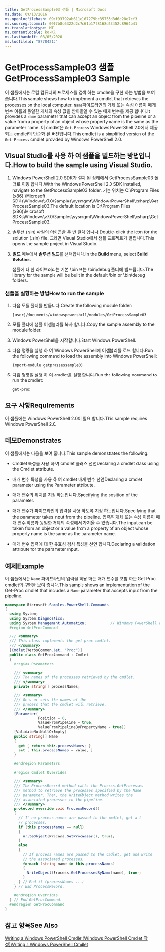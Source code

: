 ```yaml
---
title: GetProcessSample03 샘플 | Microsoft Docs
ms.date: 09/13/2016
ms.openlocfilehash: 09df93792ab611e167279bc35755d8d6c28e7cf3
ms.sourcegitcommit: 0907b8c6322d2c7c61b17f8168d53452c8964b41
ms.translationtype: MT
ms.contentlocale: ko-KR
ms.lasthandoff: 08/05/2020
ms.locfileid: "87784217"
---
```

# <a name="getprocesssample03-sample"></a><span data-ttu-id="cc210-102">GetProcessSample03 샘플</span><span class="sxs-lookup"><span data-stu-id="cc210-102">GetProcessSample03 Sample</span></span>

<span data-ttu-id="cc210-103">이 샘플에서는 로컬 컴퓨터의 프로세스를 검색 하는 cmdlet을 구현 하는 방법을 보여 줍니다.</span><span class="sxs-lookup"><span data-stu-id="cc210-103">This sample shows how to implement a cmdlet that retrieves the processes on the local computer.</span></span> <span data-ttu-id="cc210-104">`Name`파이프라인의 개체 또는 속성 이름이 매개 변수 이름과 동일한 개체의 속성 값을 받아들일 수 있는 매개 변수를 제공 합니다.</span><span class="sxs-lookup"><span data-stu-id="cc210-104">It provides a `Name` parameter that can accept an object from the pipeline or a value from a property of an object whose property name is the same as the parameter name.</span></span> <span data-ttu-id="cc210-105">이 cmdlet은 `Get-Process` Windows PowerShell 2.0에서 제공 되는 cmdlet의 단순화 된 버전입니다.</span><span class="sxs-lookup"><span data-stu-id="cc210-105">This cmdlet is a simplified version of the `Get-Process` cmdlet provided by Windows PowerShell 2.0.</span></span>

## <a name="how-to-build-the-sample-using-visual-studio"></a><span data-ttu-id="cc210-106">Visual Studio를 사용 하 여 샘플을 빌드하는 방법입니다.</span><span class="sxs-lookup"><span data-stu-id="cc210-106">How to build the sample using Visual Studio.</span></span>

1. <span data-ttu-id="cc210-107">Windows PowerShell 2.0 SDK가 설치 된 상태에서 GetProcessSample03 폴더로 이동 합니다.</span><span class="sxs-lookup"><span data-stu-id="cc210-107">With the Windows PowerShell 2.0 SDK installed, navigate to the GetProcessSample03 folder.</span></span> <span data-ttu-id="cc210-108">기본 위치는 C:\Program Files (x86) \Microsoft SDKs\Windows\v7.0\Samples\sysmgmt\WindowsPowerShell\csharp\GetProcessSample03.</span><span class="sxs-lookup"><span data-stu-id="cc210-108">The default location is C:\Program Files (x86)\Microsoft SDKs\Windows\v7.0\Samples\sysmgmt\WindowsPowerShell\csharp\GetProcessSample03.</span></span>

2. <span data-ttu-id="cc210-109">솔루션 (.sln) 파일의 아이콘을 두 번 클릭 합니다.</span><span class="sxs-lookup"><span data-stu-id="cc210-109">Double-click the icon for the solution (.sln) file.</span></span> <span data-ttu-id="cc210-110">그러면 Visual Studio에서 샘플 프로젝트가 열립니다.</span><span class="sxs-lookup"><span data-stu-id="cc210-110">This opens the sample project in Visual Studio.</span></span>

3. <span data-ttu-id="cc210-111">**빌드** 메뉴에서 **솔루션 빌드**를 선택합니다.</span><span class="sxs-lookup"><span data-stu-id="cc210-111">In the **Build** menu, select **Build Solution**.</span></span>

    <span data-ttu-id="cc210-112">샘플에 대 한 라이브러리는 기본 \bin 또는 \bin\debug 폴더에 빌드됩니다.</span><span class="sxs-lookup"><span data-stu-id="cc210-112">The library for the sample will be built in the default \bin or \bin\debug folders.</span></span>

### <a name="how-to-run-the-sample"></a><span data-ttu-id="cc210-113">샘플을 실행하는 방법</span><span class="sxs-lookup"><span data-stu-id="cc210-113">How to run the sample</span></span>

1. <span data-ttu-id="cc210-114">다음 모듈 폴더를 만듭니다.</span><span class="sxs-lookup"><span data-stu-id="cc210-114">Create the following module folder:</span></span>

    `[user]/documents/windowspowershell/modules/GetProcessSample03`

2. <span data-ttu-id="cc210-115">모듈 폴더에 샘플 어셈블리를 복사 합니다.</span><span class="sxs-lookup"><span data-stu-id="cc210-115">Copy the sample assembly to the module folder.</span></span>

3. <span data-ttu-id="cc210-116">Windows PowerShell을 시작합니다.</span><span class="sxs-lookup"><span data-stu-id="cc210-116">Start Windows PowerShell.</span></span>

4. <span data-ttu-id="cc210-117">다음 명령을 실행 하 여 Windows PowerShell에 어셈블리를 로드 합니다.</span><span class="sxs-lookup"><span data-stu-id="cc210-117">Run the following command to load the assembly into Windows PowerShell:</span></span>

    `Import-module getprossessample03`

5. <span data-ttu-id="cc210-118">다음 명령을 실행 하 여 cmdlet을 실행 합니다.</span><span class="sxs-lookup"><span data-stu-id="cc210-118">Run the following command to run the cmdlet:</span></span>

    `get-proc`

## <a name="requirements"></a><span data-ttu-id="cc210-119">요구 사항</span><span class="sxs-lookup"><span data-stu-id="cc210-119">Requirements</span></span>

<span data-ttu-id="cc210-120">이 샘플에는 Windows PowerShell 2.0이 필요 합니다.</span><span class="sxs-lookup"><span data-stu-id="cc210-120">This sample requires Windows PowerShell 2.0.</span></span>

## <a name="demonstrates"></a><span data-ttu-id="cc210-121">데모</span><span class="sxs-lookup"><span data-stu-id="cc210-121">Demonstrates</span></span>

<span data-ttu-id="cc210-122">이 샘플에서는 다음을 보여 줍니다.</span><span class="sxs-lookup"><span data-stu-id="cc210-122">This sample demonstrates the following.</span></span>

- <span data-ttu-id="cc210-123">Cmdlet 특성을 사용 하 여 cmdlet 클래스 선언</span><span class="sxs-lookup"><span data-stu-id="cc210-123">Declaring a cmdlet class using the Cmdlet attribute.</span></span>

- <span data-ttu-id="cc210-124">매개 변수 특성을 사용 하 여 cmdlet 매개 변수 선언</span><span class="sxs-lookup"><span data-stu-id="cc210-124">Declaring a cmdlet parameter using the Parameter attribute.</span></span>

- <span data-ttu-id="cc210-125">매개 변수의 위치를 지정 하는입니다.</span><span class="sxs-lookup"><span data-stu-id="cc210-125">Specifying the position of the parameter.</span></span>

- <span data-ttu-id="cc210-126">매개 변수가 파이프라인의 입력을 사용 하도록 지정 하는입니다.</span><span class="sxs-lookup"><span data-stu-id="cc210-126">Specifying that the parameter takes input from the pipeline.</span></span> <span data-ttu-id="cc210-127">입력은 개체 또는 속성 이름이 매개 변수 이름과 동일한 개체의 속성에서 가져올 수 있습니다.</span><span class="sxs-lookup"><span data-stu-id="cc210-127">The input can be taken from an object or a value from a property of an object whose property name is the same as the parameter name.</span></span>

- <span data-ttu-id="cc210-128">매개 변수 입력에 대 한 유효성 검사 특성을 선언 합니다.</span><span class="sxs-lookup"><span data-stu-id="cc210-128">Declaring a validation attribute for the parameter input.</span></span>

## <a name="example"></a><span data-ttu-id="cc210-129">예제</span><span class="sxs-lookup"><span data-stu-id="cc210-129">Example</span></span>

<span data-ttu-id="cc210-130">이 샘플에서는 `Name` 파이프라인의 입력을 허용 하는 매개 변수를 포함 하는 Get Proc cmdlet의 구현을 보여 줍니다.</span><span class="sxs-lookup"><span data-stu-id="cc210-130">This sample shows an implementation of the Get-Proc cmdlet that includes a `Name` parameter that accepts input from the pipeline.</span></span>

```csharp
namespace Microsoft.Samples.PowerShell.Commands
{
  using System;
  using System.Diagnostics;
  using System.Management.Automation;           // Windows PowerShell namespace
  #region GetProcCommand

  /// <summary>
  /// This class implements the get-proc cmdlet.
  /// </summary>
  [Cmdlet(VerbsCommon.Get, "Proc")]
  public class GetProcCommand : Cmdlet
  {
    #region Parameters

    /// <summary>
    /// The names of the processes retrieved by the cmdlet.
    /// </summary>
    private string[] processNames;

    /// <summary>
    /// Gets or sets the names of the
    /// process that the cmdlet will retrieve.
    /// </summary>
    [Parameter(
               Position = 0,
               ValueFromPipeline = true,
               ValueFromPipelineByPropertyName = true)]
    [ValidateNotNullOrEmpty]
    public string[] Name
    {
      get { return this.processNames; }
      set { this.processNames = value; }
    }

    #endregion Parameters

    #region Cmdlet Overrides

    /// <summary>
    /// The ProcessRecord method calls the Process.GetProcesses
    /// method to retrieve the processes specified by the Name
    /// parameter. Then, the WriteObject method writes the
    /// associated processes to the pipeline.
    /// </summary>
    protected override void ProcessRecord()
    {
      // If no process names are passed to the cmdlet, get all
      // processes.
      if (this.processNames == null)
      {
        WriteObject(Process.GetProcesses(), true);
      }
      else
      {
        // If process names are passed to the cmdlet, get and write
        // the associated processes.
        foreach (string name in this.processNames)
        {
          WriteObject(Process.GetProcessesByName(name), true);
        }
      } // End if (processNames ...)
    } // End ProcessRecord.

    #endregion Overrides
  } // End GetProcCommand.
  #endregion GetProcCommand
}
```

## <a name="see-also"></a><span data-ttu-id="cc210-131">참고 항목</span><span class="sxs-lookup"><span data-stu-id="cc210-131">See Also</span></span>

[<span data-ttu-id="cc210-132">Writing a Windows PowerShell Cmdlet(Windows PowerShell Cmdlet 작성)</span><span class="sxs-lookup"><span data-stu-id="cc210-132">Writing a Windows PowerShell Cmdlet</span></span>](./writing-a-windows-powershell-cmdlet.md)
